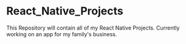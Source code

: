 # React_Native_Projects

This Repository will contain all of my React Native Projects. Currently working on an app for my family's business.

